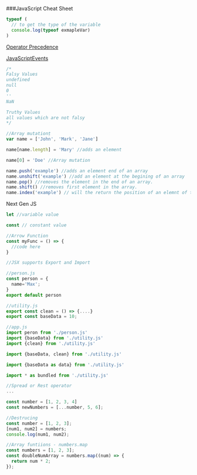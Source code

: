 ###JavaScript Cheat Sheet

```js
typeof (
  // to get the type of the variable
  console.log(typeof exmapleVar)
)
```

[Operator Precedence](https://developer.mozilla.org/en-US/docs/Web/JavaScript/Reference/Operators/Operator_Precedence)

[JavaScriptEvents](https://developer.mozilla.org/en-US/docs/Web/Events)

```js
/*
Falsy Values
undefined
null
0
''
NaN

Truthy Values
all values which are not falsy
*/

//Array mutationṭ
var name = ['John', 'Mark', 'Jane']

name[name.length] = 'Mary' //adds an element

name[0] = 'Doe' //Array mutation

name.push('example') //adds an element end of an array
name.unshift('example') //add an element at the begining of an array
name.pop() //removes the element in the end of an array.
name.shift() //removes first element in the array.
name.index('example') // will the return the position of an elemnt of the array we pass, else return -1.
```

Next Gen JS
```js
let //variable value

const // constant value

//Arrow Function
const myFunc = () => {
  //code here
}

//JSX supports Export and Import

//person.js
const person = {
  name='Max';
}
export default person

//utility.js
export const clean = () => {....}
export const baseData = 10;

//app.js
import peron from './person.js'
import {baseData} from './utility.js'
import {clean} from './utility.js'

import {baseData, clean} from './utility.js'

import {baseData as data} from './utility.js'

import * as bundled from './utility.js'

//Spread or Rest operator
...

const number = [1, 2, 3, 4]
const newNumbers = [...number, 5, 6];

//Destrucing
const number = [1, 2, 3];
[num1, num2] = numbers;
console.log(num1, num2);

//Array funtiions - numbers.map
const numbers = [1, 2, 3];
const doubleNumArray = numbers.map((num) => {
  return num * 2;
});
```

